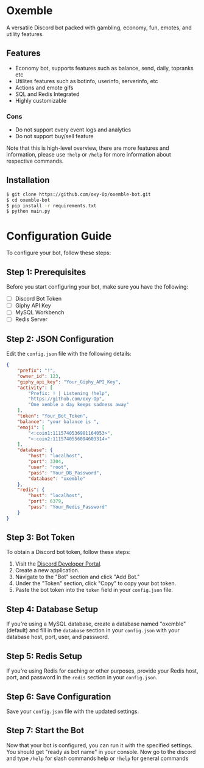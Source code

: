 # Oxemble

A versatile Discord bot packed with gambling, economy, fun, emotes, and utility features. 

## Features

- Economy bot, supports features such as balance, send, daily, topranks etc
- Utilites features such as botinfo, userinfo, serverinfo, etc
- Actions and emote gifs
- SQL and Redis Integrated
- Highly customizable

### Cons
 - Do not support every event logs and analytics
 - Do not support buy/sell feature

 Note that this is high-level overview, there are more features and information, please use `!help` or `/help` for more information about respective commands.



## Installation


```bash
$ git clone https://github.com/oxy-Op/oxemble-bot.git
$ cd oxemble-bot
$ pip install -r requirements.txt
$ python main.py
```

# Configuration Guide

To configure your bot, follow these steps:

## Step 1: Prerequisites

Before you start configuring your bot, make sure you have the following:

- [ ] Discord Bot Token
- [ ] Giphy API Key 
- [ ] MySQL Workbench
- [ ] Redis Server

## Step 2: JSON Configuration

Edit the `config.json` file with the following details:

```json
{
    "prefix": "!",
    "owner_id": 123,
    "giphy_api_key": "Your_Giphy_API_Key",
    "activity": [
        "Prefix: ! | Listening !help",
        "https://github.com/oxy-Op",
        "One xemble a day keeps sadness away"
    ],
    "token": "Your_Bot_Token",
    "balance": "your balance is ",
    "emoji": [
        "<:coin1:1115740536981164053>",
        "<:coin2:1115740556094603314>"
    ],
    "database": {
        "host": "localhost",
        "port": 3304,
        "user": "root",
        "pass": "Your_DB_Password",
        "database": "oxemble"
    },
    "redis": {
        "host": "localhost",
        "port": 6379,
        "pass": "Your_Redis_Password"
    }
}
```

## Step 3: Bot Token

To obtain a Discord bot token, follow these steps:

1. Visit the [Discord Developer Portal](https://discord.com/developers/applications).
2. Create a new application.
3. Navigate to the "Bot" section and click "Add Bot."
4. Under the "Token" section, click "Copy" to copy your bot token.
5. Paste the bot token into the `token` field in your `config.json` file.

## Step 4: Database Setup

If you're using a MySQL database, create a database named "oxemble" (default) and fill in the `database` section in your `config.json` with your database host, port, user, and password.

## Step 5: Redis Setup

If you're using Redis for caching or other purposes, provide your Redis host, port, and password in the `redis` section in your `config.json`.

## Step 6: Save Configuration

Save your `config.json` file with the updated settings.

## Step 7: Start the Bot

Now that your bot is configured, you can run it with the specified settings.
  You should get "ready as bot name" in your console. Now go to the discord and type `/help` for slash commands help or `!help` for general commands

